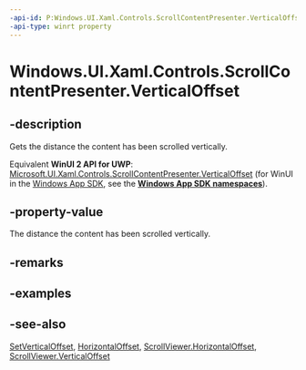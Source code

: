 ```yaml
---
-api-id: P:Windows.UI.Xaml.Controls.ScrollContentPresenter.VerticalOffset
-api-type: winrt property
---
```


<!-- Property syntax
public double VerticalOffset { get; }
-->

# Windows.UI.Xaml.Controls.ScrollContentPresenter.VerticalOffset

## -description
Gets the distance the content has been scrolled vertically.

Equivalent **WinUI 2 API for UWP**: [Microsoft.UI.Xaml.Controls.ScrollContentPresenter.VerticalOffset](/windows/winui/api/microsoft.ui.xaml.controls.scrollcontentpresenter.verticaloffset) (for WinUI in the [Windows App SDK](/windows/apps/windows-app-sdk/), see the **[Windows App SDK namespaces](/windows/windows-app-sdk/api/winrt/)**).

## -property-value
The distance the content has been scrolled vertically.

## -remarks

## -examples

## -see-also
[SetVerticalOffset](scrollcontentpresenter_setverticaloffset_1333703417.md), [HorizontalOffset](scrollcontentpresenter_horizontaloffset.md), [ScrollViewer.HorizontalOffset](scrollviewer_horizontaloffset.md), [ScrollViewer.VerticalOffset](scrollviewer_verticaloffset.md)
